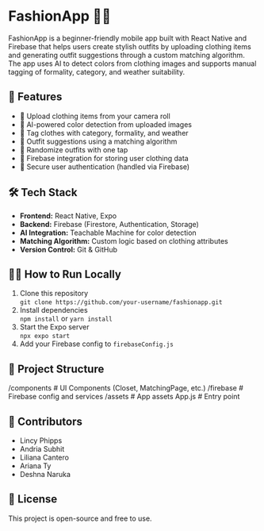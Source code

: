 # FashionApp 👗✨

FashionApp is a beginner-friendly mobile app built with React Native and Firebase that helps users create stylish outfits by uploading clothing items and generating outfit suggestions through a custom matching algorithm. The app uses AI to detect colors from clothing images and supports manual tagging of formality, category, and weather suitability.

## 🚀 Features
- 📸 Upload clothing items from your camera roll
- 🧠 AI-powered color detection from uploaded images
- 🎨 Tag clothes with category, formality, and weather
- 🔄 Outfit suggestions using a matching algorithm
- 🎲 Randomize outfits with one tap
- 📁 Firebase integration for storing user clothing data
- 🔐 Secure user authentication (handled via Firebase)

## 🛠️ Tech Stack
- **Frontend:** React Native, Expo 
- **Backend:** Firebase (Firestore, Authentication, Storage)
- **AI Integration:** Teachable Machine for color detection
- **Matching Algorithm:** Custom logic based on clothing attributes
- **Version Control:** Git & GitHub

## 🧑‍💻 How to Run Locally
1. Clone this repository  
   `git clone https://github.com/your-username/fashionapp.git`
2. Install dependencies  
   `npm install` or `yarn install`
3. Start the Expo server  
   `npx expo start`
4. Add your Firebase config to `firebaseConfig.js`

## 📂 Project Structure
/components # UI Components (Closet, MatchingPage, etc.) /firebase # Firebase config and services /assets # App assets App.js # Entry point

## 📌 Contributors
- Lincy Phipps
- Andria Subhit
- Liliana Cantero
- Ariana Ty
- Deshna Naruka

## 📄 License
This project is open-source and free to use.
